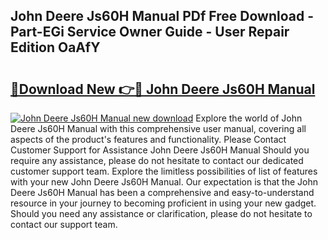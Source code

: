 ## John Deere Js60H Manual PDf Free Download - Part-EGi Service Owner Guide - User Repair Edition OaAfY

# <h2><a href="http://bc90933.oget.top/?id=John+Deere+Js60H+Manual">🔗Download New 👉🔴 John Deere Js60H Manual</a></h2>

[![John Deere Js60H Manual new download](https://i.imgur.com/5g1atiW.png)](http://bc90933.oget.top/?id=John+Deere+Js60H+Manual)
Explore the world of John Deere Js60H Manual with this comprehensive user manual, covering all aspects of the product's features and functionality. Please Contact Customer Support for Assistance John Deere Js60H Manual Should you require any assistance, please do not hesitate to contact our dedicated customer support team. Explore the limitless possibilities of list of features with your new John Deere Js60H Manual. Our expectation is that the John Deere Js60H Manual has been a comprehensive and easy-to-understand resource in your journey to becoming proficient in using your new gadget. Should you need any assistance or clarification, please do not hesitate to contact our support team.
